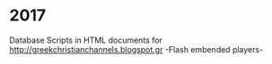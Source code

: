 # 2017
Database 
Scripts in HTML documents for http://greekchristianchannels.blogspot.gr
-Flash embended players-
